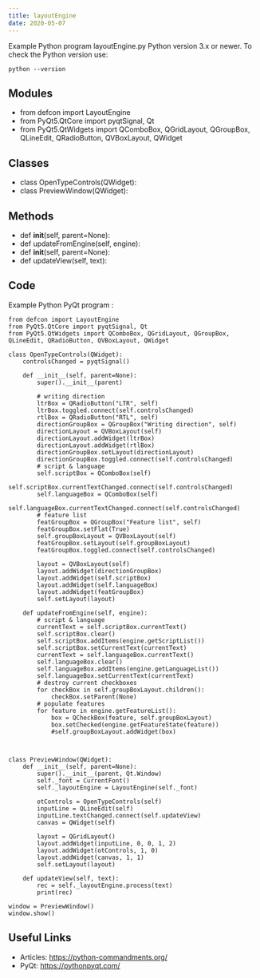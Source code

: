 ```yaml
---
title: layoutEngine
date: 2020-05-07
---
```

Example Python program layoutEngine.py
Python version 3.x or newer.
To check the Python version use:

    python --version

## Modules

* from defcon import LayoutEngine
* from PyQt5.QtCore import pyqtSignal, Qt
* from PyQt5.QtWidgets import QComboBox, QGridLayout, QGroupBox, QLineEdit, QRadioButton, QVBoxLayout, QWidget

## Classes

* class OpenTypeControls(QWidget):
* class PreviewWindow(QWidget):

## Methods

* def __init__(self, parent=None):
* def updateFromEngine(self, engine):
* def __init__(self, parent=None):
* def updateView(self, text):

## Code

Example Python PyQt program :

    from defcon import LayoutEngine
    from PyQt5.QtCore import pyqtSignal, Qt
    from PyQt5.QtWidgets import QComboBox, QGridLayout, QGroupBox, QLineEdit, QRadioButton, QVBoxLayout, QWidget
    
    class OpenTypeControls(QWidget):
        controlsChanged = pyqtSignal()
    
        def __init__(self, parent=None):
            super().__init__(parent)
    
            # writing direction
            ltrBox = QRadioButton("LTR", self)
            ltrBox.toggled.connect(self.controlsChanged)
            rtlBox = QRadioButton("RTL", self)
            directionGroupBox = QGroupBox("Writing direction", self)
            directionLayout = QVBoxLayout(self)
            directionLayout.addWidget(ltrBox)
            directionLayout.addWidget(rtlBox)
            directionGroupBox.setLayout(directionLayout)
            directionGroupBox.toggled.connect(self.controlsChanged)
            # script & language
            self.scriptBox = QComboBox(self)
            self.scriptBox.currentTextChanged.connect(self.controlsChanged)
            self.languageBox = QComboBox(self)
            self.languageBox.currentTextChanged.connect(self.controlsChanged)
            # feature list
            featGroupBox = QGroupBox("Feature list", self)
            featGroupBox.setFlat(True)
            self.groupBoxLayout = QVBoxLayout(self)
            featGroupBox.setLayout(self.groupBoxLayout)
            featGroupBox.toggled.connect(self.controlsChanged)
            
            layout = QVBoxLayout(self)
            layout.addWidget(directionGroupBox)
            layout.addWidget(self.scriptBox)
            layout.addWidget(self.languageBox)
            layout.addWidget(featGroupBox)
            self.setLayout(layout)
        
        def updateFromEngine(self, engine):
            # script & language
            currentText = self.scriptBox.currentText()
            self.scriptBox.clear()
            self.scriptBox.addItems(engine.getScriptList())
            self.scriptBox.setCurrentText(currentText)
            currentText = self.languageBox.currentText()
            self.languageBox.clear()
            self.languageBox.addItems(engine.getLanguageList())
            self.languageBox.setCurrentText(currentText)
            # destroy current checkboxes
            for checkBox in self.groupBoxLayout.children():
                checkBox.setParent(None)
            # populate features
            for feature in engine.getFeatureList():
                box = QCheckBox(feature, self.groupBoxLayout)
                box.setChecked(engine.getFeatureState(feature))
                #self.groupBoxLayout.addWidget(box)
            
            
    
    class PreviewWindow(QWidget):
        def __init__(self, parent=None):
            super().__init__(parent, Qt.Window)
            self._font = CurrentFont()
            self._layoutEngine = LayoutEngine(self._font)
    
            otControls = OpenTypeControls(self)
            inputLine = QLineEdit(self)
            inputLine.textChanged.connect(self.updateView)
            canvas = QWidget(self)
            
            layout = QGridLayout()
            layout.addWidget(inputLine, 0, 0, 1, 2)
            layout.addWidget(otControls, 1, 0)
            layout.addWidget(canvas, 1, 1)
            self.setLayout(layout)
        
        def updateView(self, text):
            rec = self._layoutEngine.process(text)
            print(rec)
    
    window = PreviewWindow()
    window.show()

## Useful Links

- Articles: https://python-commandments.org/
- PyQt: https://pythonpyqt.com/
